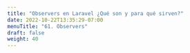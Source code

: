 ```yaml
---
title: "Observers en Laravel ¿Qué son y para qué sirven?"
date: 2022-10-22T13:35:29-07:00
menuTitle: "61. Observers"
draft: false
weight: 40
---
```


